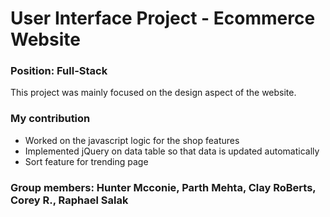 # User Interface Project - Ecommerce Website
### Position: Full-Stack
This project was mainly focused on the design aspect of the website.         
### My contribution 
* Worked on the javascript logic for the shop features
* Implemented jQuery on data table so that data is updated automatically
* Sort feature for trending page
### Group members: Hunter Mcconie, Parth Mehta, Clay RoBerts, Corey R., Raphael Salak
